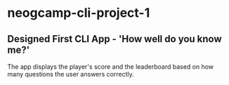 # neogcamp-cli-project-1
## Designed First CLI App - 'How well do you know me?'
The app displays the player's score and the leaderboard based on how many questions the user answers correctly.
